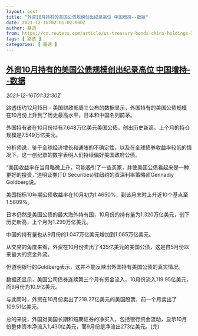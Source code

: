 ```yaml
---
layout: post
title: "外资10月持有的美国公债规模创出纪录高位 中国增持--数据"
date: 2021-12-16T02:01:02.000Z
author: 路透
from: https://cn.reuters.com/article/us-treasury-bonds-china-holdings-1216-idCNKBS2IV03V
tags: [ 路透 ]
categories: [ 路透 ]
---
```

<!--1639620062000-->
[外资10月持有的美国公债规模创出纪录高位 中国增持--数据](https://cn.reuters.com/article/us-treasury-bonds-china-holdings-1216-idCNKBS2IV03V)
------

<div>
<div><i>2021-12-16T01:32:30Z</i></div><p>路透纽约12月15日 - 美国财政部周三公布的数据显示，外国持有的美国公债规模在10月份上升到了历史最高水平，日本和中国名列前茅。</p><p>外国持有者在10月份持有7.648万亿美元美国公债，创出历史新高。上个月的持仓规模是7.549万亿美元。</p><p>分析师说，鉴于全球经济增长和通胀的不确定性，以及在全球债券收益率较低的情况下，这一创纪录的数字表明人们持续偏好美国政府公债。</p><p>“美国收益率在当月略微上升，可能吸引了一些买家，并使美国公债看起来是一种更好的投资，”道明证券(TD Securities)驻纽约的资深利率策略师Gennadiy Goldberg说。</p><p>美国指标10年期公债收益率在10月初为1.4650%，到该月末时上升近10个基点至1.5609%。</p><p>日本仍然是美国公债的最大海外持有国，10月份的持有量为1.320万亿美元，创下历史新高，上个月为1.299万亿美元。</p><p>中国的持有量也从9月份的1.047万亿美元增加到1.065万亿美元。</p><p>从交易的角度来看，外资在10月份卖出了435亿美元的美国公债，这是自5月份以来最大的资金外流。</p><p>但道明银行的Goldberg表示，这并不能反映出外国持有美国公债的真实情况。</p><p>数据还显示，美国公司债券连续第三个月有资金流入，10月份流入119.95亿美元，而9月份为10.9亿美元。</p><p>与此同时，外资在10月份卖出了218.27亿美元的美国股票，前一个月卖出了109.51亿美元。</p><p>总的来说，外国对美国长期和短期证券的净买入，包括银行资金流动，显示10月份整体资本净流入1,430亿美元，而9月份是净流出273亿美元。(完)</p>
</div>
